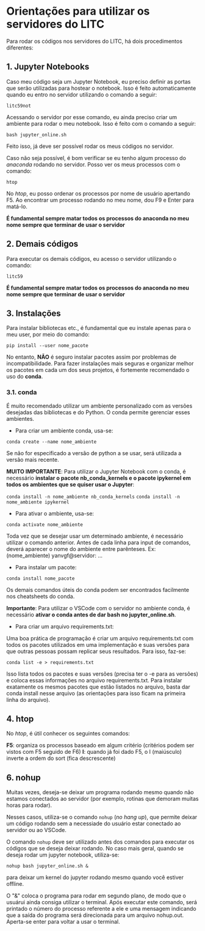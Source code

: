 # Orientações para utilizar os servidores do LITC

Para rodar os códigos nos servidores do LITC, há dois procedimentos diferentes:

## 1. Jupyter Notebooks

Caso meu código seja um Jupyter Notebook, eu preciso definir as portas que serão utilizadas
para hostear o notebook. Isso é feito automaticamente quando eu entro no servidor utilizando
o comando a seguir:

```litc59not```

Acessando o servidor por esse comando, eu ainda preciso criar um ambiente para rodar o meu notebook. Isso é feito com o comando a seguir:

```bash jupyter_online.sh```

Feito isso, já deve ser possível rodar os meus códigos no servidor.

Caso não seja possível, é bom verificar se eu tenho algum processo do _anaconda_ rodando no servidor. Posso ver os meus processos com o comando:

```htop```

No _htop_, eu posso ordenar os processos por nome de usuário apertando F5. Ao encontrar um processo rodando no meu nome, dou F9 e Enter para matá-lo.

**É fundamental sempre matar todos os processos do anaconda no meu nome sempre que terminar de usar o servidor**




## 2. Demais códigos

Para executar os demais códigos, eu acesso o servidor utilizando o comando:

```litc59```

**É fundamental sempre matar todos os processos do anaconda no meu nome sempre que terminar de usar o servidor**




## 3. Instalações

Para instalar bibliotecas etc., é fundamental que eu instale apenas para o meu user, por meio do comando:

```pip install --user nome_pacote```

No entanto, **NÃO** é seguro instalar pacotes assim por problemas de incompatibilidade. Para fazer instalações mais seguras e organizar melhor os pacotes em cada um dos seus projetos, é fortemente recomendado o uso do **conda**.

### 3.1. conda

É muito recomendado utilizar um ambiente personalizado com as versões desejadas das bibliotecas e do Python. O conda permite gerenciar esses ambientes.

- Para criar um ambiente conda, usa-se:

```conda create --name nome_ambiente```

Se não for especificado a versão de python a se usar, será utilizada a versão mais recente.

**MUITO IMPORTANTE**: Para utilizar o Jupyter Notebook com o conda, é necessário **instalar o pacote nb_conda_kernels e o pacote ipykernel em todos os ambientes que se quiser usar o Jupyter**:

```conda install -n nome_ambiente nb_conda_kernels```
```conda install -n nome_ambiente ipykernel```

- Para ativar o ambiente, usa-se:

```conda activate nome_ambiente```

Toda vez que se desejar usar um determinado ambiente, é necessário utilizar o comando anterior. Antes de cada linha para input de comandos, deverá aparecer o nome do ambiente entre parênteses. Ex: (nome_ambiente) yanvgf@servidor: ...

- Para instalar um pacote:

```conda install nome_pacote```

Os demais comandos úteis do conda podem ser encontrados facilmente nos cheatsheets do conda.

**Importante**: Para utilizar o VSCode com o servidor no ambiente conda, é necessário **ativar o conda antes de dar bash no jupyter_online.sh**.

- Para criar um arquivo requirements.txt:

Uma boa prática de programação é criar um arquivo requirements.txt com todos os pacotes utilizados em uma implementação e suas versões para que outras pessoas possam replicar seus resultados. Para isso, faz-se:

```conda list -e > requirements.txt```

Isso lista todos os pacotes e suas versões (precisa ter o -e para as versões) e coloca essas informações no arquivo requirements.txt. Para instalar exatamente os mesmos pacotes que estão listados no arquivo, basta dar conda install nesse arquivo (as orientações para isso ficam na primeira linha do arquivo).



## 4. htop

No _htop_, é útil conhecer os seguintes comandos:

**F5**: organiza os processos baseado em algum critério (critérios podem ser vistos com F5 seguido de F6)
**I**: quando já foi dado F5, o I (maiúsculo) inverte a ordem do sort (fica descrescente)





## 6. nohup

Muitas vezes, deseja-se deixar um programa rodando mesmo quando não estamos conectados ao servidor (por exemplo, rotinas que demoram muitas horas para rodar). 

Nesses casos, utiliza-se o comando ```nohup``` (_no hang up_), que permite deixar um código rodando sem a necessiade do usuário estar conectado ao servidor ou ao VSCode. 

O comando ```nohup``` deve ser utilizado antes dos comandos para executar os códigos que se deseja deixar rodando. No caso mais geral, quando se deseja rodar um jupyter notebook, utiliza-se:

```nohup bash jupyter_online.sh &``` 

para deixar um kernel do jupyter rodando mesmo quando você estiver offline. 

O "&" coloca o programa para rodar em segundo plano, de modo que o usuárui ainda consiga utilizar o terminal. Após executar este comando, será printado o número do processo referente a ele e uma mensagem indicando que a saída do programa será direcionada para um arquivo nohup.out. Aperta-se enter para voltar a usar o terminal.